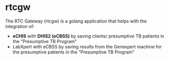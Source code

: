 # rtcgw
The RTC Gateway (rtcgw)  is a golang application that helps with the integration of:
- **eCHIS** with **DHIS2 (eCBSS)** by saving clients/ presumptive TB patients in the "Presumptive TB Program"
- LabXpert with eCBSS by saving results from the Genexpert machine for the presumptive patients in the "Presumptive TB Program"